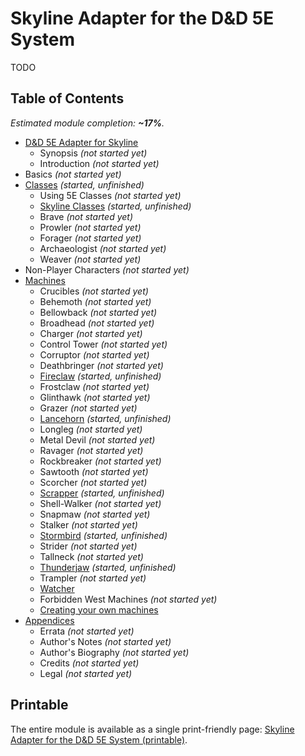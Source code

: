 # Skyline Adapter for the D&D 5E System

TODO

## Table of Contents

<!-- +template files adapter/dnd5e web-table-of-contents -->

_Estimated module completion: **~17%**._

* [D&D 5E Adapter for Skyline](010-front-matter.md)
  * Synopsis _(not started yet)_
  * Introduction _(not started yet)_
* Basics _(not started yet)_
* [Classes](200-classes.md) _(started, unfinished)_
  * Using 5E Classes _(not started yet)_
  * [Skyline Classes](250-skyline-classes.md) _(started, unfinished)_
  * Brave _(not started yet)_
  * Prowler _(not started yet)_
  * Forager _(not started yet)_
  * Archaeologist _(not started yet)_
  * Weaver _(not started yet)_
* Non-Player Characters _(not started yet)_
* [Machines](600-machines.md)
  * Crucibles _(not started yet)_
  * Behemoth _(not started yet)_
  * Bellowback _(not started yet)_
  * Broadhead _(not started yet)_
  * Charger _(not started yet)_
  * Control Tower _(not started yet)_
  * Corruptor _(not started yet)_
  * Deathbringer _(not started yet)_
  * [Fireclaw](626-fireclaw.md) _(started, unfinished)_
  * Frostclaw _(not started yet)_
  * Glinthawk _(not started yet)_
  * Grazer _(not started yet)_
  * [Lancehorn](634-lancehorn.md) _(started, unfinished)_
  * Longleg _(not started yet)_
  * Metal Devil _(not started yet)_
  * Ravager _(not started yet)_
  * Rockbreaker _(not started yet)_
  * Sawtooth _(not started yet)_
  * Scorcher _(not started yet)_
  * [Scrapper](655-scrapper.md) _(started, unfinished)_
  * Shell-Walker _(not started yet)_
  * Snapmaw _(not started yet)_
  * Stalker _(not started yet)_
  * [Stormbird](667-stormbird.md) _(started, unfinished)_
  * Strider _(not started yet)_
  * Tallneck _(not started yet)_
  * [Thunderjaw](675-thunderjaw.md) _(started, unfinished)_
  * Trampler _(not started yet)_
  * [Watcher](681-watcher.md)
  * Forbidden West Machines _(not started yet)_
  * [Creating your own machines](695-creating-your-own.md)
* [Appendices](900-appendices.md)
  * Errata _(not started yet)_
  * Author's Notes _(not started yet)_
  * Author's Biography _(not started yet)_
  * Credits _(not started yet)_
  * Legal _(not started yet)_

<!-- -template files adapter/dnd5e web-table-of-contents -->

## Printable

The entire module is available as a single print-friendly page: [Skyline Adapter for the D&D 5E System (printable)](print.md).
